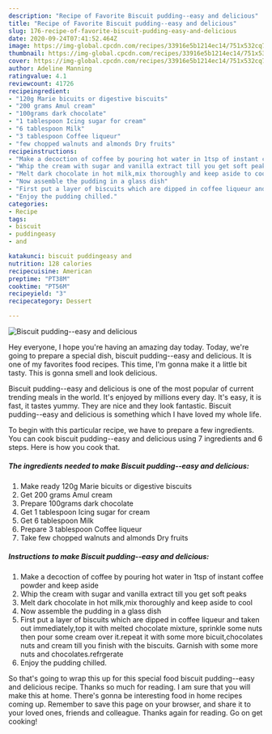 ```yaml
---
description: "Recipe of Favorite Biscuit pudding--easy and delicious"
title: "Recipe of Favorite Biscuit pudding--easy and delicious"
slug: 176-recipe-of-favorite-biscuit-pudding-easy-and-delicious
date: 2020-09-24T07:41:52.464Z
image: https://img-global.cpcdn.com/recipes/33916e5b1214ec14/751x532cq70/biscuit-pudding-easy-and-delicious-recipe-main-photo.jpg
thumbnail: https://img-global.cpcdn.com/recipes/33916e5b1214ec14/751x532cq70/biscuit-pudding-easy-and-delicious-recipe-main-photo.jpg
cover: https://img-global.cpcdn.com/recipes/33916e5b1214ec14/751x532cq70/biscuit-pudding-easy-and-delicious-recipe-main-photo.jpg
author: Adeline Manning
ratingvalue: 4.1
reviewcount: 41726
recipeingredient:
- "120g Marie bicuits or digestive biscuits"
- "200 grams Amul cream"
- "100grams dark chocolate"
- "1 tablespoon Icing sugar for cream"
- "6 tablespoon Milk"
- "3 tablespoon Coffee liqueur"
- "few chopped walnuts and almonds Dry fruits"
recipeinstructions:
- "Make a decoction of coffee by pouring hot water in 1tsp of instant coffee powder and keep aside"
- "Whip the cream with sugar and vanilla extract till you get soft peaks"
- "Melt dark chocolate in hot milk,mix thoroughly and keep aside to cool"
- "Now assemble the pudding in a glass dish"
- "First put a layer of biscuits which are dipped in coffee liqueur and taken out immediately,top it with melted chocolate mixture, sprinkle some nuts then pour some cream over it.repeat it with some more bicuit,chocolates nuts and cream till you finish with the biscuits. Garnish with some more nuts and chocolates.refrgerate"
- "Enjoy the pudding chilled."
categories:
- Recipe
tags:
- biscuit
- puddingeasy
- and

katakunci: biscuit puddingeasy and 
nutrition: 128 calories
recipecuisine: American
preptime: "PT38M"
cooktime: "PT56M"
recipeyield: "3"
recipecategory: Dessert

---
```



![Biscuit pudding--easy and delicious](https://img-global.cpcdn.com/recipes/33916e5b1214ec14/751x532cq70/biscuit-pudding-easy-and-delicious-recipe-main-photo.jpg)

Hey everyone, I hope you're having an amazing day today. Today, we're going to prepare a special dish, biscuit pudding--easy and delicious. It is one of my favorites food recipes. This time, I'm gonna make it a little bit tasty. This is gonna smell and look delicious.



Biscuit pudding--easy and delicious is one of the most popular of current trending meals in the world. It's enjoyed by millions every day. It's easy, it is fast, it tastes yummy. They are nice and they look fantastic. Biscuit pudding--easy and delicious is something which I have loved my whole life.


To begin with this particular recipe, we have to prepare a few ingredients. You can cook biscuit pudding--easy and delicious using 7 ingredients and 6 steps. Here is how you cook that.

<!--inarticleads1-->

##### The ingredients needed to make Biscuit pudding--easy and delicious:

1. Make ready 120g Marie bicuits or digestive biscuits
1. Get 200 grams Amul cream
1. Prepare 100grams dark chocolate
1. Get 1 tablespoon Icing sugar for cream
1. Get 6 tablespoon Milk
1. Prepare 3 tablespoon Coffee liqueur
1. Take few chopped walnuts and almonds Dry fruits




<!--inarticleads2-->

##### Instructions to make Biscuit pudding--easy and delicious:

1. Make a decoction of coffee by pouring hot water in 1tsp of instant coffee powder and keep aside
1. Whip the cream with sugar and vanilla extract till you get soft peaks
1. Melt dark chocolate in hot milk,mix thoroughly and keep aside to cool
1. Now assemble the pudding in a glass dish
1. First put a layer of biscuits which are dipped in coffee liqueur and taken out immediately,top it with melted chocolate mixture, sprinkle some nuts then pour some cream over it.repeat it with some more bicuit,chocolates nuts and cream till you finish with the biscuits. Garnish with some more nuts and chocolates.refrgerate
1. Enjoy the pudding chilled.




So that's going to wrap this up for this special food biscuit pudding--easy and delicious recipe. Thanks so much for reading. I am sure that you will make this at home. There's gonna be interesting food in home recipes coming up. Remember to save this page on your browser, and share it to your loved ones, friends and colleague. Thanks again for reading. Go on get cooking!
